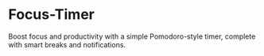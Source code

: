 # Focus-Timer
Boost focus and productivity with a simple Pomodoro-style timer, complete with smart breaks and notifications.
